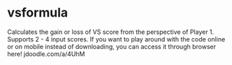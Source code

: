 # vsformula
Calculates the gain or loss of VS score from the perspective of Player 1. Supports 2 - 4 input scores.
If you want to play around with the code online or on mobile instead of downloading, you can access it through browser here! jdoodle.com/a/4UhM 
